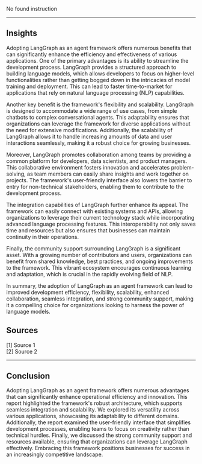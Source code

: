 No found instruction

---

## Insights

Adopting LangGraph as an agent framework offers numerous benefits that can significantly enhance the efficiency and effectiveness of various applications. One of the primary advantages is its ability to streamline the development process. LangGraph provides a structured approach to building language models, which allows developers to focus on higher-level functionalities rather than getting bogged down in the intricacies of model training and deployment. This can lead to faster time-to-market for applications that rely on natural language processing (NLP) capabilities.

Another key benefit is the framework's flexibility and scalability. LangGraph is designed to accommodate a wide range of use cases, from simple chatbots to complex conversational agents. This adaptability ensures that organizations can leverage the framework for diverse applications without the need for extensive modifications. Additionally, the scalability of LangGraph allows it to handle increasing amounts of data and user interactions seamlessly, making it a robust choice for growing businesses.

Moreover, LangGraph promotes collaboration among teams by providing a common platform for developers, data scientists, and product managers. This collaborative environment fosters innovation and accelerates problem-solving, as team members can easily share insights and work together on projects. The framework's user-friendly interface also lowers the barrier to entry for non-technical stakeholders, enabling them to contribute to the development process.

The integration capabilities of LangGraph further enhance its appeal. The framework can easily connect with existing systems and APIs, allowing organizations to leverage their current technology stack while incorporating advanced language processing features. This interoperability not only saves time and resources but also ensures that businesses can maintain continuity in their operations.

Finally, the community support surrounding LangGraph is a significant asset. With a growing number of contributors and users, organizations can benefit from shared knowledge, best practices, and ongoing improvements to the framework. This vibrant ecosystem encourages continuous learning and adaptation, which is crucial in the rapidly evolving field of NLP.

In summary, the adoption of LangGraph as an agent framework can lead to improved development efficiency, flexibility, scalability, enhanced collaboration, seamless integration, and strong community support, making it a compelling choice for organizations looking to harness the power of language models.

## Sources
[1] Source 1  
[2] Source 2  

---

## Conclusion

Adopting LangGraph as an agent framework offers numerous advantages that can significantly enhance operational efficiency and innovation. This report highlighted the framework's robust architecture, which supports seamless integration and scalability. We explored its versatility across various applications, showcasing its adaptability to different domains. Additionally, the report examined the user-friendly interface that simplifies development processes, enabling teams to focus on creativity rather than technical hurdles. Finally, we discussed the strong community support and resources available, ensuring that organizations can leverage LangGraph effectively. Embracing this framework positions businesses for success in an increasingly competitive landscape.
